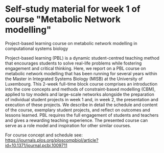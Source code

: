# Self-study material for week 1 of course "Metabolic Network modelling"

Project-based learning course on metabolic network modelling in computational systems biology

Project-based learning (PBL) is a dynamic student-centred teaching method that encourages students to solve real-life problems while fostering engagement and critical thinking. Here, we report on a PBL course on metabolic network modelling that has been running for several years within the Master in Integrated Systems Biology (MISB) at the University of Luxembourg. This 2-week full-time block course comprises an introduction into the core concepts and methods of constraint-based modelling (CBM), applied to toy models and large-scale networks alongside the preparation of individual student projects in week 1 and, in week 2, the presentation and execution of these projects. We describe in detail the schedule and content of the course, exemplary student projects, and reflect on outcomes and lessons learned. PBL requires the full engagement of students and teachers and gives a rewarding teaching experience. The presented course can serve as a role model and inspiration for other similar courses.

For course concept and schedule see: https://journals.plos.org/ploscompbiol/article?id=10.1371/journal.pcbi.1009711 
